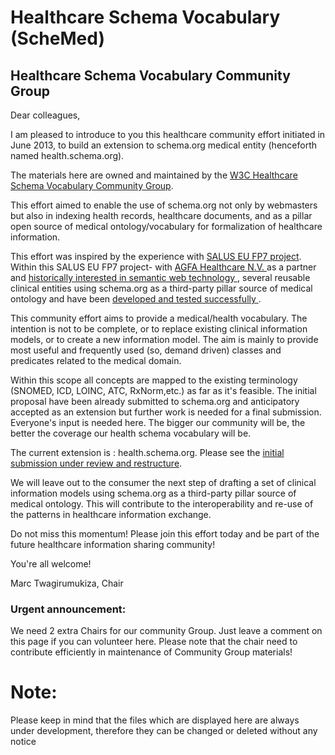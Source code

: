 Healthcare Schema Vocabulary  (ScheMed)
=================================
<h2 class="group-title">Healthcare Schema Vocabulary Community Group</h2>
  <div class="intro">
    <p>Dear colleagues,</p>
<p>
I am pleased to introduce to you this healthcare community effort initiated in June 2013, to build an extension to schema.org medical entity (henceforth named health.schema.org). </p>
The materials here are owned and maintained by the <a href="http://www.w3.org/community/schemed"> W3C Healthcare Schema Vocabulary Community Group</a>.
 
<p>This effort aimed to enable the use of schema.org not only by webmasters but also in indexing health records, healthcare documents,  and as a pillar open source of medical ontology/vocabulary for formalization of healthcare information.</p>

<p>This effort was inspired by the experience with <a href="www.salusproject.eu">SALUS EU FP7 project</a>. Within this SALUS EU FP7 project- with <a href="http://http://www.agfahealthcare.com/">AGFA Healthcare N.V. </a> as a partner and <a href="https://lists.w3.org/Archives/Public/public-swls-ws/2004Sep/att-0030/W3C_Workshop_Semantic_Web_for_Life_Science_-_position.pdf">historically interested in semantic web technology </a> ,  several reusable clinical entities using  schema.org as a third-party pillar source of medical ontology and have been <a href="http://www.srdc.com.tr/projects/salus/docs/D4.3.2.pdf">developed and tested successfully </a> .</p> 

<p>
This community effort aims to provide a medical/health vocabulary. The intention is not to be complete, or to replace existing clinical information models, or to create a new information model. The aim is mainly to provide most useful and frequently used (so, demand driven) classes and predicates related to the medical domain.</p>

<p> Within this scope all concepts are mapped to the existing terminology (SNOMED, ICD, LOINC, ATC, RxNorm,etc.) as far as it's feasible. The initial proposal have been already submitted to schema.org and anticipatory accepted as an extension but further work is needed for a final submission. Everyone's input is needed here. 
The bigger our community will be, the better the coverage our health schema vocabulary will be.</p>

<p>The current extension is : health.schema.org. Please see the <a href="http://demoschemed.appspot.com/MedicalEntity">initial submission under review and restructure</a>.</p>

<p>We will leave out to the consumer the next step of drafting a set of clinical information models using schema.org as a third-party pillar source of medical ontology. This will contribute to the interoperability and re-use of the patterns in healthcare information exchange.</p>
<p>Do not miss this momentum! Please join this effort today and be part of the future healthcare information sharing community!</p>
<p>You're all welcome!</p>
<p>Marc Twagirumukiza, Chair</p>  </div>  
</section>

<h3>Urgent announcement:</h3>
<p>We need 2 extra Chairs for our community Group. Just leave a comment on this page if you can volunteer here. Please note that the chair need to contribute efficiently in maintenance of Community Group materials!</p>

Note:
=====
Please keep in mind that the files which are displayed here are always under development, therefore they can be changed or deleted without any notice
